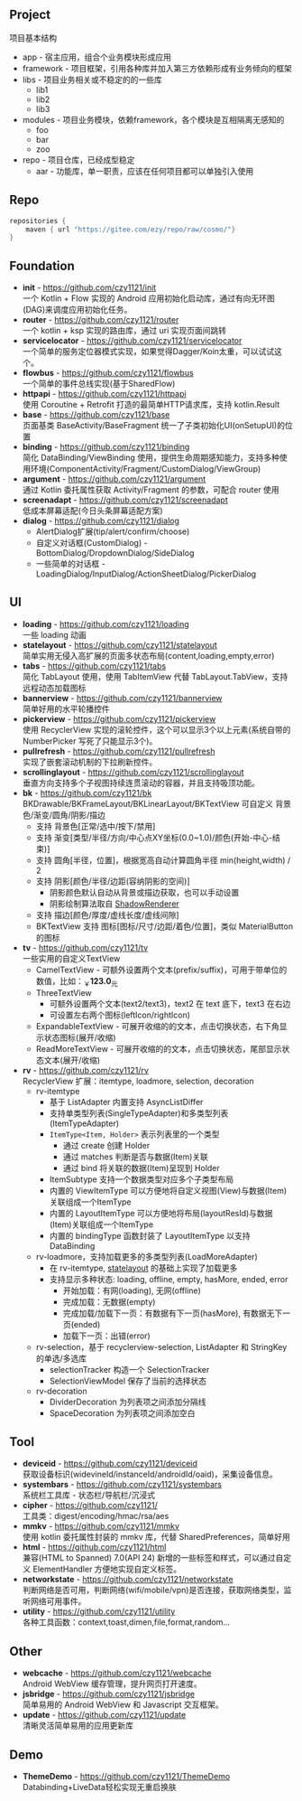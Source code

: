 ## Project
 
 项目基本结构
 
- app - 宿主应用，组合个业务模块形成应用
- framework - 项目框架，引用各种库并加入第三方依赖形成有业务倾向的框架
- libs - 项目业务相关或不稳定的的一些库 
  - lib1
  - lib2
  - lib3
- modules - 项目业务模块，依赖framework，各个模块是互相隔离无感知的
  - foo
  - bar
  - zoo
- repo - 项目仓库，已经成型稳定 
  - aar - 功能库，单一职责，应该在任何项目都可以单独引入使用

## Repo

``` groovy
repositories {
    maven { url "https://gitee.com/ezy/repo/raw/cosmo/"}
} 
```

## Foundation

- **init** - https://github.com/czy1121/init  
  一个 Kotlin + Flow 实现的 Android 应用初始化启动库，通过有向无环图(DAG)来调度应用初始化任务。
- **router** - https://github.com/czy1121/router  
  一个 kotlin + ksp 实现的路由库，通过 uri 实现页面间跳转
- **servicelocator** - https://github.com/czy1121/servicelocator   
  一个简单的服务定位器模式实现，如果觉得Dagger/Koin太重，可以试试这个。
- **flowbus** - https://github.com/czy1121/flowbus  
  一个简单的事件总线实现(基于SharedFlow)
- **httpapi** - https://github.com/czy1121/httpapi  
  使用 Coroutine + Retrofit 打造的最简单HTTP请求库，支持 kotlin.Result
- **base** - https://github.com/czy1121/base  
  页面基类 BaseActivity/BaseFragment 统一了子类初始化UI(onSetupUI)的位置
- **binding** - https://github.com/czy1121/binding    
  简化 DataBinding/ViewBinding 使用，提供生命周期感知能力，支持多种使用环境(ComponentActivity/Fragment/CustomDialog/ViewGroup)
- **argument** - https://github.com/czy1121/argument   
  通过 Kotlin 委托属性获取 Activity/Fragment 的参数，可配合 router 使用
- **screenadapt** - https://github.com/czy1121/screenadapt    
  低成本屏幕适配(今日头条屏幕适配方案)
- **dialog** - https://github.com/czy1121/dialog      
  - AlertDialog扩展(tip/alert/confirm/choose)   
  - 自定义对话框(CustomDialog) - BottomDialog/DropdownDialog/SideDialog  
  - 一些简单的对话框 - LoadingDialog/InputDialog/ActionSheetDialog/PickerDialog
  
## UI
 
- **loading** - https://github.com/czy1121/loading    
  一些 loading 动画
- **statelayout** - https://github.com/czy1121/statelayout    
  简单实用无侵入高扩展的页面多状态布局(content,loading,empty,error)
- **tabs** - https://github.com/czy1121/tabs    
  简化 TabLayout 使用，使用 TabItemView 代替 TabLayout.TabView，支持远程动态加载图标
- **bannerview** - https://github.com/czy1121/bannerview   
  简单好用的水平轮播控件 
- **pickerview** - https://github.com/czy1121/pickerview   
  使用 RecyclerView 实现的滚轮控件，这个可以显示3个以上元素(系统自带的 NumberPicker 写死了只能显示3个)。 
- **pullrefresh** - https://github.com/czy1121/pullrefresh   
  实现了嵌套滚动机制的下拉刷新控件。
- **scrollinglayout** - https://github.com/czy1121/scrollinglayout   
  垂直方向支持多个子视图持续连贯滚动的容器，并且支持吸顶功能。
- **bk** - https://github.com/czy1121/bk    
  BKDrawable/BKFrameLayout/BKLinearLayout/BKTextView 可自定义 背景色/渐变/圆角/阴影/描边
  - 支持 背景色[正常/选中/按下/禁用]
  - 支持 渐变[类型/半径/方向/中心点XY坐标(0.0~1.0)/颜色(开始-中心-结束)]
  - 支持 圆角[半径，位置]，根据宽高自动计算圆角半径 min(height,width) / 2
  - 支持 阴影[颜色/半径/边距(容纳阴影的空间)]
    - 阴影颜色默认自动从背景或描边获取，也可以手动设置
    - 阴影绘制算法取自 [ShadowRenderer](https://github.com/material-components/material-components-android/blob/master/lib/java/com/google/android/material/shadow/ShadowRenderer.java)
  - 支持 描边[颜色/厚度/虚线长度/虚线间隙]
  - BKTextView 支持 图标[图标/尺寸/边距/着色/位置]，类似 MaterialButton 的图标
- **tv** - https://github.com/czy1121/tv    
  一些实用的自定义TextView
  - CamelTextView - 可额外设置两个文本(prefix/suffix)，可用于带单位的数值，比如：<sub>￥</sub><b>123.0</b><sub>元</sub>
  - ThreeTextView
    - 可额外设置两个文本(text2/text3)，text2 在 text 底下，text3 在右边
    - 可设置左右两个图标(leftIcon/rightIcon)
  - ExpandableTextView - 可展开收缩的的文本，点击切换状态，右下角显示状态图标(展开/收缩)
  - ReadMoreTextView - 可展开收缩的的文本，点击切换状态，尾部显示状态文本(展开/收缩)
- **rv** - https://github.com/czy1121/rv    
  RecyclerView 扩展：itemtype, loadmore, selection, decoration
  - rv-itemtype
    - 基于 ListAdapter 内置支持 AsyncListDiffer
    - 支持单类型列表(SingleTypeAdapter)和多类型列表(ItemTypeAdapter)
    - `ItemType<Item, Holder>` 表示列表里的一个类型
      - 通过 create 创建 Holder
      - 通过 matches 判断是否与数据(Item)关联
      - 通过 bind 将关联的数据(Item)呈现到 Holder
    - ItemSubtype 支持一个数据类型对应多个子类型布局
    - 内置的 ViewItemType 可以方便地将自定义视图(View)与数据(Item)关联组成一个ItemType
    - 内置的 LayoutItemType 可以方便地将布局(layoutResId)与数据(Item)关联组成一个ItemType
    - 内置的 bindingType 函数封装了 LayoutItemType 以支持 DataBinding
  - rv-loadmore，支持加载更多的多类型列表(LoadMoreAdapter)
    - 在 rv-itemtype, [statelayout](https://github.com/czy1121/statelayout) 的基础上实现了加载更多
    - 支持显示多种状态: loading, offline, empty, hasMore, ended, error
      - 开始加载：有网(loading), 无网(offline)
      - 完成加载：无数据(empty)
      - 完成加载/加载下一页：有数据有下一页(hasMore), 有数据无下一页(ended)
      - 加载下一页：出错(error)
  - rv-selection，基于 recyclerview-selection, ListAdapter 和 StringKey 的单选/多选库
    - selectionTracker 构造一个 SelectionTracker<String>
    - SelectionViewModel 保存了当前的选择状态
  - rv-decoration
    - DividerDecoration 为列表项之间添加分隔线
    - SpaceDecoration 为列表项之间添加空白
  
## Tool

- **deviceid** - https://github.com/czy1121/deviceid     
  获取设备标识(widevineId/instanceId/androidId/oaid)，采集设备信息。
- **systembars** - https://github.com/czy1121/systembars  
  系统栏工具库 - 状态栏/导航栏/沉浸式
- **cipher** -  https://github.com/czy1121/  
  工具类：digest/encoding/hmac/rsa/aes  
- **mmkv** - https://github.com/czy1121/mmkv  
  使用 kotlin 委托属性封装的 mmkv 库，代替 SharedPreferences，简单好用
- **html** - https://github.com/czy1121/html   
  兼容(HTML to Spanned) 7.0(API 24) 新增的一些标签和样式，可以通过自定义 ElementHandler 方便地实现自定义标签。
- **networkstate** - https://github.com/czy1121/networkstate   
  判断网络是否可用，判断网络(wifi/mobile/vpn)是否连接，获取网络类型，监听网络可用事件。
- **utility** - https://github.com/czy1121/utility   
  各种工具函数：context,toast,dimen,file,format,random...   
  

## Other

- **webcache** - https://github.com/czy1121/webcache  
  Android WebView 缓存管理，提升网页打开速度。
- **jsbridge** - https://github.com/czy1121/jsbridge    
  简单易用的 Android WebView 和 Javascript 交互框架。
- **update** - https://github.com/czy1121/update  
  清晰灵活简单易用的应用更新库
  
  
 ## Demo
  
- **ThemeDemo** - https://github.com/czy1121/ThemeDemo  
  Databinding+LiveData轻松实现无重启换肤   
